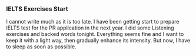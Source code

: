 ### IELTS Exercises Start
I cannot write much as it is too late. I have been getting start to prepare IELTS test for the PR application in the next year. I did some Listening exercises and backed words tonight. Everything seems fine and I want to keep it with a light way, then gradually enhance its intensity. But now, I have to sleep as soon as possible.
